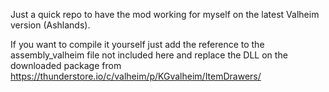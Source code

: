 Just a quick repo to have the mod working for myself on the latest Valheim version (Ashlands).

If you want to compile it yourself just add the reference to the assembly_valheim file not included here and replace the DLL on the downloaded package from https://thunderstore.io/c/valheim/p/KGvalheim/ItemDrawers/ 
